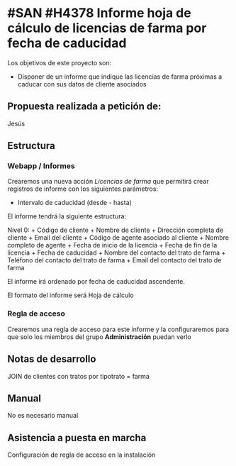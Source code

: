# #SAN #H4378 Informe hoja de cálculo de licencias de farma por fecha de caducidad

Los objetivos de este proyecto son:
+ Disponer de un informe que indique las licencias de farma próximas a caducar con sus datos de cliente asociados

## Propuesta realizada a petición de:
Jesús

## Estructura

### Webapp / Informes
Crearemos una nueva acción _Licencias de farma_ que permitirá crear registros de informe con los siguientes parámetros:
+ Intervalo de caducidad (desde - hasta)

El informe tendrá la siguiente estructura:

Nivel 0:
    + Código de cliente
    + Nombre de cliente
    + Dirección completa de cliente
    + Email del cliente
    + Código de agente asociado al cliente
    + Nombre completo de agente
    + Fecha de inicio de la licencia
    + Fecha de fin de la licencia
    + Fecha de caducidad
    + Nombre del contacto del trato de farma
    + Teléfono del contacto del trato de farma
    + Email del contacto del trato de farma


El informe irá ordenado por fecha de caducidad ascendente.

El formato del informe será Hoja de cálculo


### Regla de acceso
Crearemos una regla de acceso para este informe y la configuraremos para que solo los miembros del grupo __Administración__ puedan verlo

## Notas de desarrollo
JOIN de clientes con tratos por tipotrato = farma

## Manual
No es necesario manual

## Asistencia a puesta en marcha
Configuración de regla de acceso en la instalación
